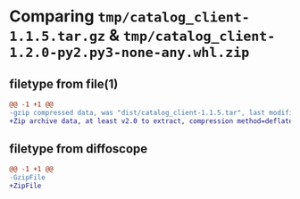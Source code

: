 # Comparing `tmp/catalog_client-1.1.5.tar.gz` & `tmp/catalog_client-1.2.0-py2.py3-none-any.whl.zip`

## filetype from file(1)

```diff
@@ -1 +1 @@
-gzip compressed data, was "dist/catalog_client-1.1.5.tar", last modified: Fri Jun 24 17:35:20 2022, max compression
+Zip archive data, at least v2.0 to extract, compression method=deflate
```

## filetype from diffoscope

```diff
@@ -1 +1 @@
-GzipFile
+ZipFile
```

